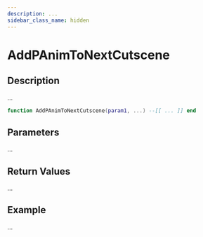 ```yaml
---
description: ...
sidebar_class_name: hidden
---
```


# AddPAnimToNextCutscene

## Description

...

```lua
function AddPAnimToNextCutscene(param1, ...) --[[ ... ]] end
```

## Parameters

...

## Return Values

...

## Example

...

